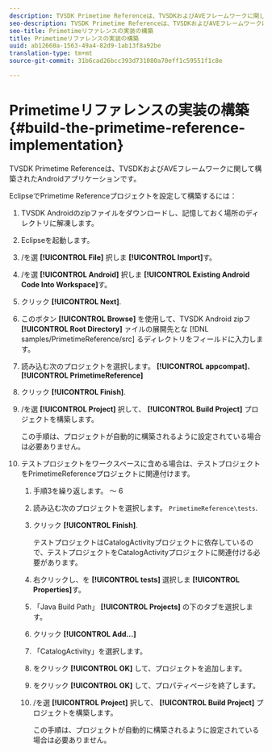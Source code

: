 ```yaml
---
description: TVSDK Primetime Referenceは、TVSDKおよびAVEフレームワークに関して構築されたAndroidアプリケーションです。
seo-description: TVSDK Primetime Referenceは、TVSDKおよびAVEフレームワークに関して構築されたAndroidアプリケーションです。
seo-title: Primetimeリファレンスの実装の構築
title: Primetimeリファレンスの実装の構築
uuid: ab12660a-1563-49a4-82d9-1ab13f8a92be
translation-type: tm+mt
source-git-commit: 31b6cad26bcc393d731080a70eff1c59551f1c8e

---
```



# Primetimeリファレンスの実装の構築 {#build-the-primetime-reference-implementation}

TVSDK Primetime Referenceは、TVSDKおよびAVEフレームワークに関して構築されたAndroidアプリケーションです。

EclipseでPrimetime Referenceプロジェクトを設定して構築するには：

1. TVSDK Androidのzipファイルをダウンロードし、記憶しておく場所のディレクトリに解凍します。
1. Eclipseを起動します。
1. /を選 **[!UICONTROL File]** 択しま **[!UICONTROL Import]**&#x200B;す。
1. /を選 **[!UICONTROL Android]** 択しま **[!UICONTROL Existing Android Code Into Workspace]**&#x200B;す。
1. クリック **[!UICONTROL Next]**.
1. このボタン **[!UICONTROL Browse]** を使用して、TVSDK Android zipフ **[!UICONTROL Root Directory]** ァイルの展開先とな [!DNL samples/PrimetimeReference/src] るディレクトリをフィールドに入力します。
1. 読み込む次のプロジェクトを選択します。 **[!UICONTROL appcompat]**、 **[!UICONTROL PrimetimeReference]**
1. クリック **[!UICONTROL Finish]**.
1. /を選 **[!UICONTROL Project]** 択して、 **[!UICONTROL Build Project]** プロジェクトを構築します。

   この手順は、プロジェクトが自動的に構築されるように設定されている場合は必要ありません。
1. テストプロジェクトをワークスペースに含める場合は、テストプロジェクトをPrimetimeReferenceプロジェクトに関連付けます。
   1. 手順3を繰り返します。 ～ 6
   1. 読み込む次のプロジェクトを選択します。 `PrimetimeReference\tests`.
   1. クリック **[!UICONTROL Finish]**.

      テストプロジェクトはCatalogActivityプロジェクトに依存しているので、テストプロジェクトをCatalogActivityプロジェクトに関連付ける必要があります。
   1. 右クリックし、を **[!UICONTROL tests]** 選択しま **[!UICONTROL Properties]**&#x200B;す。
   1. 「Java Build Path」 **[!UICONTROL Projects]** の下のタブを選択します。
   1. クリック **[!UICONTROL Add...]**
   1. 「CatalogActivity」を選択します。
   1. をクリック **[!UICONTROL OK]** して、プロジェクトを追加します。
   1. をクリック **[!UICONTROL OK]** して、プロパティページを終了します。
   1. /を選 **[!UICONTROL Project]** 択して、 **[!UICONTROL Build Project]** プロジェクトを構築します。

      この手順は、プロジェクトが自動的に構築されるように設定されている場合は必要ありません。
